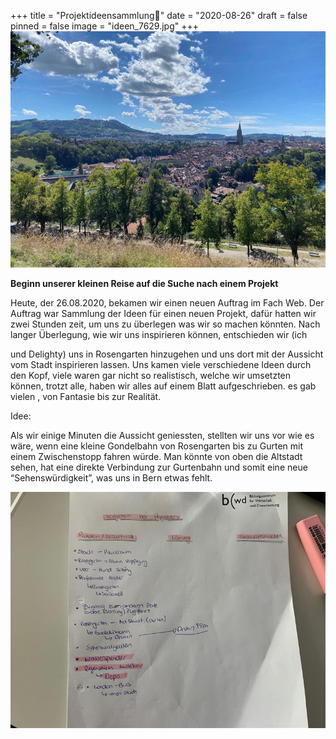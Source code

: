 +++
title = "Projektideensammlung💭"
date = "2020-08-26"
draft = false
pinned = false
image = "ideen_7629.jpg"
+++
![](24fba8b1-b941-466c-8954-edab1d078735.jpg)

**Beginn unserer kleinen Reise auf die Suche nach einem Projekt**

Heute, der 26.08.2020, bekamen wir einen neuen Auftrag im Fach Web. Der Auftrag war Sammlung der Ideen für einen neuen Projekt, dafür hatten wir zwei Stunden zeit, um uns zu überlegen was wir so machen könnten. Nach langer Überlegung, wie wir uns inspirieren können, entschieden wir (ich



 und Delighty) uns in Rosengarten hinzugehen und uns dort mit der Aussicht vom Stadt inspirieren lassen. Uns kamen viele verschiedene Ideen durch den Kopf, viele waren gar nicht so realistisch, welche wir umsetzten können, trotzt alle, haben wir alles auf einem Blatt aufgeschrieben. es gab vielen , von Fantasie bis zur Realität. 

Idee:

Als wir einige Minuten die Aussicht geniessten, stellten wir uns vor wie es wäre, wenn eine kleine Gondelbahn von Rosengarten bis zu Gurten mit einem Zwischenstopp fahren würde. Man könnte von oben die Altstadt sehen, hat eine direkte Verbindung zur Gurtenbahn und somit eine neue “Sehenswürdigkeit”, was uns in Bern etwas fehlt.





![](a1c9abea-ff33-4e14-9e60-e9551c5eea0d.jpg)